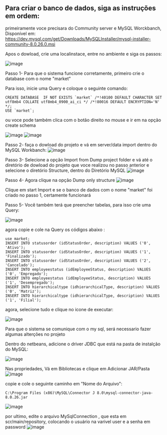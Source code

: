 ## Para criar o banco de dados, siga as instruções em ordem:

primeiramente voce precisara do Community server e MySQL Worckbanch,
Disponível em: https://dev.mysql.com/get/Downloads/MySQLInstaller/mysql-installer-community-8.0.26.0.msi

Apos o dowload, crie uma localinstace, entre no ambiente e siga os passos:

![image](https://user-images.githubusercontent.com/50975425/131742377-76f63812-97f4-4047-90a3-9740524175b9.png)

Passo 1- Para que o sistema funcione corretamente, primeiro crie o database com o nome "market"

Para isso, inicie uma Query e coloque o seguinte comando:
```
CREATE DATABASE  IF NOT EXISTS `market` /*!40100 DEFAULT CHARACTER SET utf8mb4 COLLATE utf8mb4_0900_ai_ci */ /*!80016 DEFAULT ENCRYPTION='N' */;
USE `market`;
```

ou voce pode também clica com o botão direito no mouse e ir em na opção create schema

![image](https://user-images.githubusercontent.com/50975425/131745163-7495305c-8699-4742-b41b-e90558cb7e16.png)
![image](https://user-images.githubusercontent.com/50975425/131745226-e09f0530-0a36-411b-830e-a7553b9c9d65.png)

Passo 2- faça o dowload do projeto e vá em server/data import dentro do MySQL Workbanch:
![image](https://user-images.githubusercontent.com/50975425/131742004-6e608d9a-fd22-4431-bcfa-d2fccf5b3e3d.png)

Passo 3- Selecione a opção Import from Dump project folder e vá até o diretório de dowload do projeto que voce realizou no passo anterior e selecione o diretório Structure, dentro do Diretório MySQL
![image](https://user-images.githubusercontent.com/50975425/131743255-83aaa249-a11c-40df-888b-2178a217adfc.png)

Passo 4- Agora clique na opção Dump only structure
![image](https://user-images.githubusercontent.com/50975425/131743371-27f00a27-a0d6-4c89-8d9c-ee59a45e0ece.png)

Clique em start Import e se o banco de dados com o nome "market" foi criado no passo 1, certamente funcionará


Passo 5- Você também terá que preencher tabelas, 
para isso crie uma Query:

![image](https://user-images.githubusercontent.com/50975425/131745968-19f68270-5090-47bc-a28b-6fdcf79d12c5.png)

agora copie e cole na Query os códigos abaixo :

```
use market;
INSERT INTO statusorder (idStatusOrder, description) VALUES ('0', 'Ativo');
INSERT INTO statusorder (idStatusOrder, description) VALUES ('1', 'Finalizado');
INSERT INTO statusorder (idStatusOrder, description) VALUES ('2', 'Cancelado');
INSERT INTO employeestatus (idEmployeeStatus, description) VALUES ('0', 'Empregado');
INSERT INTO employeestatus (idEmployeeStatus, description) VALUES ('1', 'Desempregado');
INSERT INTO hierarchicaltype (idhierarchicalType, description) VALUES ('0', 'Matriz');
INSERT INTO hierarchicaltype (idhierarchicalType, description) VALUES ('1', 'Filial');
```
agora, selecione tudo e clique no icone de executar: 

![image](https://user-images.githubusercontent.com/50975425/131746344-1a5195ce-6694-45d9-a791-984bae579521.png)

Para que o sistema se comunique com o my sql, será necessario fazer algumas alterções no projeto

Dentro do netbeans, adicione o driver JDBC que está na pasta de instalção do MySQL:

![image](https://user-images.githubusercontent.com/50975425/131748812-fd2f8dcd-5c6a-4b2d-a945-f5c0a82b65b1.png)

Nas propriedades, Vá em Bibliotecas e clique em Adicionar JAR/Pasta
![image](https://user-images.githubusercontent.com/50975425/131749028-98e71c05-3860-4a5f-a755-5168bfeda9ea.png)

copie e cole o seguinte caminho em "Nome do Arquivo":

```
C:\Program Files (x86)\MySQL\Connector J 8.0\mysql-connector-java-8.0.26.jar
```

![image](https://user-images.githubusercontent.com/50975425/131749371-37ec6a60-df3e-4bcf-bb46-630256655509.png)



por ultimo, edite o arquivo MySqlConnection , que esta em scr/main/repository, colocando o usuário na varivel user e a senha em password
![image](https://user-images.githubusercontent.com/50975425/131748446-ee46f710-53c6-4d6d-afe8-f8be66406b10.png)

